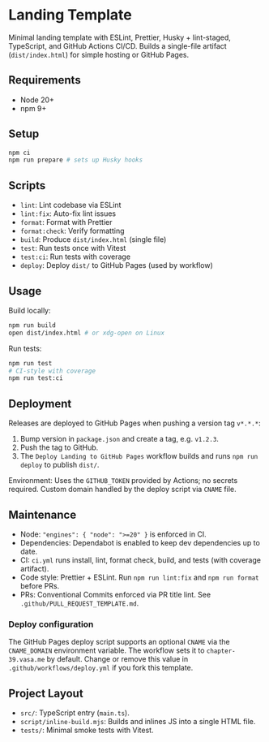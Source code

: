 # Landing Template

Minimal landing template with ESLint, Prettier, Husky + lint-staged, TypeScript, and GitHub Actions CI/CD. Builds a single-file artifact (`dist/index.html`) for simple hosting or GitHub Pages.

## Requirements

- Node 20+
- npm 9+

## Setup

```bash
npm ci
npm run prepare # sets up Husky hooks
```

## Scripts

- `lint`: Lint codebase via ESLint
- `lint:fix`: Auto-fix lint issues
- `format`: Format with Prettier
- `format:check`: Verify formatting
- `build`: Produce `dist/index.html` (single file)
- `test`: Run tests once with Vitest
- `test:ci`: Run tests with coverage
- `deploy`: Deploy `dist/` to GitHub Pages (used by workflow)

## Usage

Build locally:

```bash
npm run build
open dist/index.html # or xdg-open on Linux
```

Run tests:

```bash
npm run test
# CI-style with coverage
npm run test:ci
```

## Deployment

Releases are deployed to GitHub Pages when pushing a version tag `v*.*.*`:

1. Bump version in `package.json` and create a tag, e.g. `v1.2.3`.
2. Push the tag to GitHub.
3. The `Deploy Landing to GitHub Pages` workflow builds and runs `npm run deploy` to publish `dist/`.

Environment: Uses the `GITHUB_TOKEN` provided by Actions; no secrets required. Custom domain handled by the deploy script via `CNAME` file.

## Maintenance

- Node: `"engines": { "node": ">=20" }` is enforced in CI.
- Dependencies: Dependabot is enabled to keep dev dependencies up to date.
- CI: `ci.yml` runs install, lint, format check, build, and tests (with coverage artifact).
- Code style: Prettier + ESLint. Run `npm run lint:fix` and `npm run format` before PRs.
- PRs: Conventional Commits enforced via PR title lint. See `.github/PULL_REQUEST_TEMPLATE.md`.

### Deploy configuration

The GitHub Pages deploy script supports an optional `CNAME` via the `CNAME_DOMAIN` environment variable. The workflow sets it to `chapter-39.vasa.me` by default. Change or remove this value in `.github/workflows/deploy.yml` if you fork this template.

## Project Layout

- `src/`: TypeScript entry (`main.ts`).
- `script/inline-build.mjs`: Builds and inlines JS into a single HTML file.
- `tests/`: Minimal smoke tests with Vitest.
